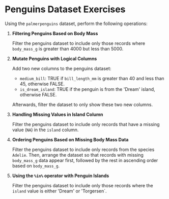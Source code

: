 
# Penguins Dataset Exercises

Using the `palmerpenguins` dataset, perform the following operations:

1. **Filtering Penguins Based on Body Mass**
   
   Filter the penguins dataset to include only those records where `body_mass_g` is greater than 4000 but less than 5000.

2. **Mutate Penguins with Logical Columns**
   
   Add two new columns to the penguins dataset:
   - `medium_bill`: TRUE if `bill_length_mm` is greater than 40 and less than 45, otherwise FALSE.
   - `is_dream_island`: TRUE if the penguin is from the 'Dream' island, otherwise FALSE.
   
   Afterwards, filter the dataset to only show these two new columns.

3. **Handling Missing Values in Island Column**
   
   Filter the penguins dataset to include only records that have a missing value (`NA`) in the `island` column.

4. **Ordering Penguins Based on Missing Body Mass Data**
   
   Filter the penguins dataset to include only records from the species `Adelie`. Then, arrange the dataset so that records with missing `body_mass_g` data appear first, followed by the rest in ascending order based on `body_mass_g`.

5. **Using the `%in%` operator with Penguin Islands**
   
   Filter the penguins dataset to include only those records where the `island` value is either 'Dream' or 'Torgersen`.
